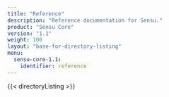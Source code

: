 ```yaml
---
title: "Reference"
description: "Reference documentation for Sensu."
product: "Sensu Core"
version: "1.1"
weight: 100
layout: "base-for-directory-listing"
menu:
  sensu-core-1.1:
    identifier: reference
---
```


{{< directoryListing >}}
